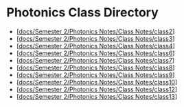 # Photonics Class Directory
- [[docs/Semester 2/Photonics Notes/Class Notes/class2]]
- [[docs/Semester 2/Photonics Notes/Class Notes/class3]]
- [[docs/Semester 2/Photonics Notes/Class Notes/class4]]
- [[docs/Semester 2/Photonics Notes/Class Notes/class6]]
- [[docs/Semester 2/Photonics Notes/Class Notes/class7]]
- [[docs/Semester 2/Photonics Notes/Class Notes/class8]]
- [[docs/Semester 2/Photonics Notes/Class Notes/class9]]
- [[docs/Semester 2/Photonics Notes/Class Notes/class10]]
- [[docs/Semester 2/Photonics Notes/Class Notes/class12]]
- [[docs/Semester 2/Photonics Notes/Class Notes/class13]]






[//begin]: # "Autogenerated link references for markdown compatibility"
[docs/Semester 2/Photonics Notes/Class Notes/class2]: class2.md "Photonics Lesson 2"
[docs/Semester 2/Photonics Notes/Class Notes/class3]: class3.md "Photonics Lesson 3"
[docs/Semester 2/Photonics Notes/Class Notes/class4]: class4.md "Photonics Lesson 4"
[docs/Semester 2/Photonics Notes/Class Notes/class6]: class6.md "Photonics Lesson 6"
[docs/Semester 2/Photonics Notes/Class Notes/class7]: class7.md "Photonics Lesson 7"
[docs/Semester 2/Photonics Notes/Class Notes/class8]: class8.md "Photonics Lesson 8"
[docs/Semester 2/Photonics Notes/Class Notes/class9]: class9.md "Photonics Lesson 9"
[docs/Semester 2/Photonics Notes/Class Notes/class10]: class10.md "Photonics Lesson 10"
[docs/Semester 2/Photonics Notes/Class Notes/class12]: class12.md "Photonics Lesson 12"
[docs/Semester 2/Photonics Notes/Class Notes/class13]: class13.md "Photonics Lesson 13"
[//end]: # "Autogenerated link references"
